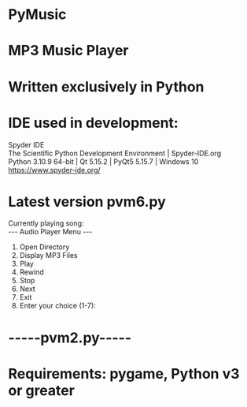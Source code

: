 # PyMusic<br>
# MP3 Music Player<br>
# Written exclusively in Python <br>
# IDE used in development: <br>
Spyder IDE <br>
The Scientific Python Development Environment | Spyder-IDE.org <br>
Python 3.10.9 64-bit | Qt 5.15.2 | PyQt5 5.15.7 | Windows 10 <br>
https://www.spyder-ide.org/  <be>
<br>
# Latest version pvm6.py <br>
Currently playing song: <br>
--- Audio Player Menu ---<br>
1. Open Directory<br>
2. Display MP3 Files<br>
3. Play<br>
4. Rewind<br>
5. Stop<br>
6. Next<br>
7. Exit<br>
8. Enter your choice (1-7): <br>
# -----pvm2.py-----<br>
# Requirements: pygame,  Python v3 or greater
